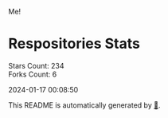 Me!

# Respositories Stats
Stars Count: 234  
Forks Count: 6

2024-01-17 00:08:50  

This README is automatically generated by [🐰](https://github.com/rnitta/rnitta).
